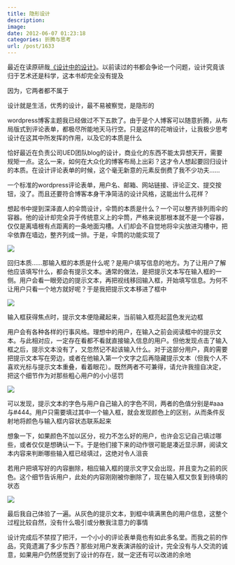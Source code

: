 ```yaml
---
title: 隐形设计
description: 
image: 
date: 2012-06-07 01:23:18
categories: 折腾与思考
url: /post/1633
---
```


最近在读原研哉[《设计中的设计》](http://book.douban.com/subject/1941558/ "原研哉《设计中的设计》")。以前读过的书都会争论一个问题，设计究竟该归于艺术还是科学，这本书却完全没有提及

因为，它两者都不属于

设计就是生活，优秀的设计，最不易被察觉，是隐形的

wordpress博客主题我已经做过不下五款了。由于是个人博客可以随意折腾，从布局版式到评论表单，都极尽所能地天马行空。只是这样的花哨设计，让我极少思考设计在这其中所发挥的作用，以及它的本质是什么

恰好最近在负责公司UED团队blog的设计，商业化的东西不能太异想天开，需要规矩一点。这么一来，如何在大众化的博客布局上出彩？这才令人想起要回归设计的本质。在设计评论表单的时候，这个毫无新意的元素反倒费了我不少功夫……

一个标准的wordpress评论表单，用户名、邮箱、网站链接、评论正文、提交按钮，没了。而且还要符合博客本身干净简洁的设计风格，这能出什么花样？

想起书中提到深泽直人的伞筒设计，伞筒的本质是什么？一个可以整齐排列雨伞的容器。他的设计却完全异于传统意义上的伞筒，严格来说那根本就不是一个容器，仅仅是离墙根有点距离的一条地面沟槽。人们却会不自觉地将伞尖放进沟槽中，把伞依靠在墙边，整齐列成一排。于是，伞筒的功能实现了

![](https://storageapi.fleek.co/0a3a8890-e65e-47ce-93d7-0442b9209d38-bucket/blog/posts/2012-06/06-07/1.jpg)

回归本质……那输入框的本质是什么呢？是用户填写信息的地方。为了让用户了解他应该填写什么，都会有提示文本。通常的做法，是把提示文本写在输入框的一侧。用户会看一眼旁边的提示文本，再把视线移回输入框，开始填写信息。为何不让用户只看一个地方就好呢？于是我把提示文本移进了框中

![](https://storageapi.fleek.co/0a3a8890-e65e-47ce-93d7-0442b9209d38-bucket/blog/posts/2012-06/06-07/2.jpg)

输入框获得焦点时，提示文本便隐藏起来，当前输入框亮起蓝色发光边框

用户会有各种各样的行事风格。理想中的用户，在输入之前会阅读框中的提示文本。与此相对应，一定存在看都不看就直接输入信息的用户。但他发现点击了输入框之后，提示文本没有了，又忽然记不起该输入什么。对于这部分用户，真的需要把提示文本写在旁边，或者在他输入第一个文字之后再隐藏提示文本（但我个人不喜欢光标与提示文本重叠，看着眼花）。既然两者不可兼得，请允许我擅自决定，把这个细节作为对那些粗心用户的小小惩罚

![](https://storageapi.fleek.co/0a3a8890-e65e-47ce-93d7-0442b9209d38-bucket/blog/posts/2012-06/06-07/3.jpg)

可以发现，提示文本的字色与用户自己输入的字色不同，两者的色值分别是#aaa与#444。用户只需要填过其中一个输入框，就会发现颜色上的区别，从而条件反射地将颜色与输入框内容状态联系起来

想象一下，如果颜色不加以区分，视力不怎么好的用户，也许会忘记自己填过哪些，或者仅仅是想确认一下。于是他们接下来的动作很可能是凑近显示屏，阅读文本内容来判断哪些输入框已经填过，这绝对令人沮丧

若用户把填写好的内容删除，相应输入框的提示文字又会出现，并且变为之前的灰色。这个细节告诉用户，此处的内容刚刚被你删除了，现在输入框又恢复到待填的状态

![](https://storageapi.fleek.co/0a3a8890-e65e-47ce-93d7-0442b9209d38-bucket/blog/posts/2012-06/06-07/4.jpg)

最后我自己体验了一遍。从灰色的提示文本，到框中填满黑色的用户信息，这整个过程比较自然，没有什么吸引或分散我注意力的事情

设计完成后不禁捏了把汗，一个小小的评论表单竟也有如此多名堂。而我之前的作品，究竟遗漏了多少东西？那些对用户发表演讲般的设计，完全没有与人交流的诚意，如果用户仍然感觉到了设计的存在，就一定还有可以改进的余地